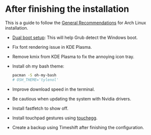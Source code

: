 # After finishing the installation

This is a guide to follow the [General Recommendations](https://wiki.archlinux.org/title/General_recommendations) for Arch Linux installation.

- [Dual boot setup](./dual-boot.md): This will help Grub detect the Windows boot.

- Fix font rendering issue in KDE Plasma.

- Remove kmix from KDE Plasma to fix the annoying icon tray.

- Install oh my bash theme:
    ```bash
    pacman -S oh-my-bash
    # OSH_THEME='tylenol'
    ```

- Improve download speed in the terminal.

- Be cautious when updating the system with Nvidia drivers.

- Install fastfetch to show off.

- Install touchpad gestures using [touchegg](../os/touchpad.sh).

- Create a backup using Timeshift after finishing the configuration.

